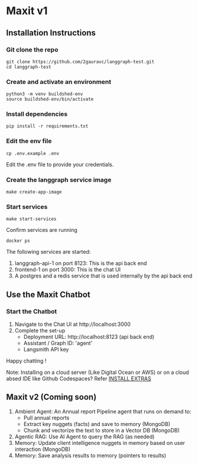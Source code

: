 # Maxit v1 

## Installation Instructions

### Git clone the repo 
```
git clone https://github.com/2gauravc/langgraph-test.git
cd langgraph-test
```

### Create and activate an environment 
```
python3 -m venv buildshed-env
source buildshed-env/bin/activate
```

### Install dependencies 

```
pip install -r requirements.txt
```

### Edit the env file 
```
cp .env.example .env
```
Edit the .env file to provide your credentials. 

### Create the langgraph service image 
```
make create-app-image
```

### Start services 
```
make start-services
```

Confirm services are running 
```
docker ps
```
The following services are started: 

1. langgraph-api-1 on port 8123: This is the api back end 
2. frontend-1 on port 3000: This is the chat UI
3. A postgres and a redis service that is used internally by the api back end 

## Use the Maxit Chatbot 

### Start the Chatbot  

1. Navigate to the Chat UI at http://localhost:3000 
2. Complete the set-up 
    - Deployment URL: http://localhost:8123 (api back end)   
    - Assistant / Graph ID: 'agent' 
    - Langsmith API key

Happy chatting ! 

Note: Installing on a cloud server (Like Digital Ocean or AWS) or on a cloud absed IDE like Github Codespaces? Refer [INSTALL EXTRAS](./install_extras.md)


## Maxit v2 (Coming soon) 

1. Ambient Agent: An Annual report Pipeline agent that runs on demand to:
     - Pull annual reports 
     - Extract key nuggets (facts) and save to memory (MongoDB)
     - Chunk and vectorize the text to store in a Vector DB (MongoDB)
2. Agentic RAG: Use AI Agent to query the RAG (as needed) 
3. Memory: Update client intelligence nuggets in memory based on user interaction (MongoDB)
4. Memory: Save analysis results to memory (pointers to results) 